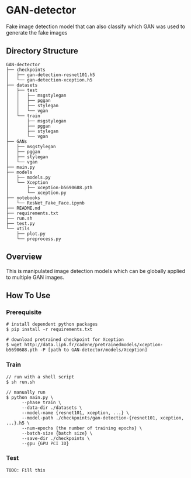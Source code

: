 # GAN-detector
Fake image detection model that can also classify which GAN was used to generate the fake images

## Directory Structure
```
GAN-dectector
├── checkpoints
│   ├── gan-detection-resnet101.h5
│   └── gan-detection-xception.h5
├── datasets
│   ├── test
│   │   ├── msgstylegan
│   │   ├── pggan
│   │   ├── stylegan
│   │   └── vgan
│   └── train
│       ├── msgstylegan
│       ├── pggan
│       ├── stylegan
│       └── vgan
├── GANs
│   ├── msgstylegan
│   ├── pggan
│   ├── stylegan
│   └── vgan
├── main.py
├── models
│   ├── models.py
│   └── Xception
│       ├── xception-b5690688.pth
│       └── xception.py
├── notebooks
│   └── ResNet_Fake_Face.ipynb
├── README.md
├── requirements.txt
├── run.sh
├── test.py
└── utils
    ├── plot.py
    └── preprocess.py
```

## Overview
This is manipulated image detection models which can be globally applied to multiple GAN images.

## How To Use
### Prerequisite
```
# install dependent python packages
$ pip install -r requirements.txt

# download pretrained checkpoint for Xception
$ wget http://data.lip6.fr/cadene/pretrainedmodels/xception-b5690688.pth -P [path to GAN-detector/models/Xception]
```

### Train
```
// run with a shell script
$ sh run.sh

// manually run
$ python main.py \
      --phase train \
      --data-dir ./datasets \
      --model-name {resnet101, xception, ...} \
      --model-path ./checkpoints/gan-detection-{resnet101, xception, ...}.h5 \
      --num-epochs {the number of training epochs} \
      --batch-size {batch size} \
      --save-dir ./checkpoints \
      --gpu {GPU PCI ID}
```

### Test
```
TODO: Fill this
```